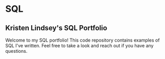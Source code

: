 # SQL
## Kristen Lindsey's SQL Portfolio
Welcome to my SQL portfolio! This code repository contains examples of SQL I've written. Feel free to take a look and reach out if you have any questions.
